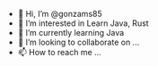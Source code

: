 - 👋 Hi, I’m @gonzams85
- 👀 I’m interested in Learn Java, Rust
- 🌱 I’m currently learning Java
- 💞️ I’m looking to collaborate on ...
- 📫 How to reach me ...

<!---
gonzams85/gonzams85 is a ✨ special ✨ repository because its `README.md` (this file) appears on your GitHub profile.
You can click the Preview link to take a look at your changes.
--->

